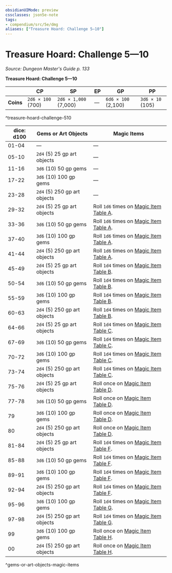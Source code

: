 ```yaml
---
obsidianUIMode: preview
cssclasses: json5e-note
tags:
- compendium/src/5e/dmg
aliases: ["Treasure Hoard: Challenge 5—10"]
---
```

# Treasure Hoard: Challenge 5—10
*Source: Dungeon Master's Guide p. 133* 

**Treasure Hoard: Challenge 5—10**

|  | CP | SP | EP | GP | PP |
|--|----|----|----|----|----|
| **Coins** | `2d6 × 100` (700) | `2d6 × 1,000` (7,000) | — | `6d6 × 100` (2,100) | `3d6 × 10` (105) |
^treasure-hoard-challenge-510

| dice: d100 | Gems or Art Objects | Magic Items |
|------------|---------------------|-------------|
| 01-04 | — | — |
| 05-10 | `2d4` (5) 25 gp art objects | — |
| 11-16 | `3d6` (10) 50 gp gems | — |
| 17-22 | `3d6` (10) 100 gp gems | — |
| 23-28 | `2d4` (5) 250 gp art objects | — |
| 29-32 | `2d4` (5) 25 gp art objects | Roll `1d6` times on [Magic Item Table A](z_compendium/tables/magic-item-table-a.md). |
| 33-36 | `3d6` (10) 50 gp gems | Roll `1d6` times on [Magic Item Table A](z_compendium/tables/magic-item-table-a.md). |
| 37-40 | `3d6` (10) 100 gp gems | Roll `1d6` times on [Magic Item Table A](z_compendium/tables/magic-item-table-a.md). |
| 41-44 | `2d4` (5) 250 gp art objects | Roll `1d6` times on [Magic Item Table A](z_compendium/tables/magic-item-table-a.md). |
| 45-49 | `2d4` (5) 25 gp art objects | Roll `1d4` times on [Magic Item Table B](z_compendium/tables/magic-item-table-b.md). |
| 50-54 | `3d6` (10) 50 gp gems | Roll `1d4` times on [Magic Item Table B](z_compendium/tables/magic-item-table-b.md). |
| 55-59 | `3d6` (10) 100 gp gems | Roll `1d4` times on [Magic Item Table B](z_compendium/tables/magic-item-table-b.md). |
| 60-63 | `2d4` (5) 250 gp art objects | Roll `1d4` times on [Magic Item Table B](z_compendium/tables/magic-item-table-b.md). |
| 64-66 | `2d4` (5) 25 gp art objects | Roll `1d4` times on [Magic Item Table C](z_compendium/tables/magic-item-table-c.md). |
| 67-69 | `3d6` (10) 50 gp gems | Roll `1d4` times on [Magic Item Table C](z_compendium/tables/magic-item-table-c.md). |
| 70-72 | `3d6` (10) 100 gp gems | Roll `1d4` times on [Magic Item Table C](z_compendium/tables/magic-item-table-c.md). |
| 73-74 | `2d4` (5) 250 gp art objects | Roll `1d4` times on [Magic Item Table C](z_compendium/tables/magic-item-table-c.md). |
| 75-76 | `2d4` (5) 25 gp art objects | Roll once on [Magic Item Table D](z_compendium/tables/magic-item-table-d.md). |
| 77-78 | `3d6` (10) 50 gp gems | Roll once on [Magic Item Table D](z_compendium/tables/magic-item-table-d.md). |
| 79 | `3d6` (10) 100 gp gems | Roll once on [Magic Item Table D](z_compendium/tables/magic-item-table-d.md). |
| 80 | `2d4` (5) 250 gp art objects | Roll once on [Magic Item Table D](z_compendium/tables/magic-item-table-d.md). |
| 81-84 | `2d4` (5) 25 gp art objects | Roll `1d4` times on [Magic Item Table F](z_compendium/tables/magic-item-table-f.md). |
| 85-88 | `3d6` (10) 50 gp gems | Roll `1d4` times on [Magic Item Table F](z_compendium/tables/magic-item-table-f.md). |
| 89-91 | `3d6` (10) 100 gp gems | Roll `1d4` times on [Magic Item Table F](z_compendium/tables/magic-item-table-f.md). |
| 92-94 | `2d4` (5) 250 gp art objects | Roll `1d4` times on [Magic Item Table F](z_compendium/tables/magic-item-table-f.md). |
| 95-96 | `3d6` (10) 100 gp gems | Roll `1d4` times on [Magic Item Table G](z_compendium/tables/magic-item-table-g.md). |
| 97-98 | `2d4` (5) 250 gp art objects | Roll `1d4` times on [Magic Item Table G](z_compendium/tables/magic-item-table-g.md). |
| 99 | `3d6` (10) 100 gp gems | Roll once on [Magic Item Table H](z_compendium/tables/magic-item-table-h.md). |
| 00 | `2d4` (5) 250 gp art objects | Roll once on [Magic Item Table H](z_compendium/tables/magic-item-table-h.md). |
^gems-or-art-objects-magic-items